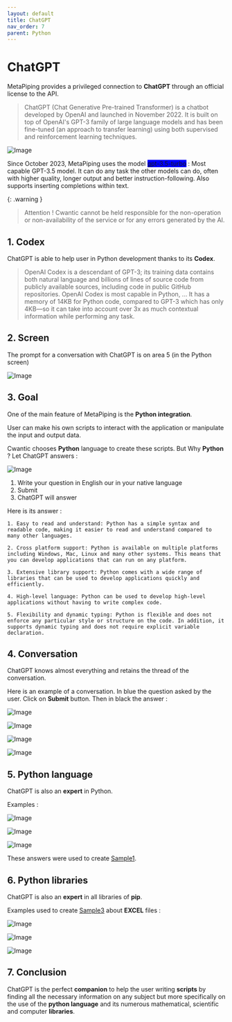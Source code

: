 ```yaml
---
layout: default
title: ChatGPT
nav_order: 7
parent: Python
---
```


# ChatGPT

MetaPiping provides a privileged connection to **ChatGPT** through an official license to the API.

>ChatGPT (Chat Generative Pre-trained Transformer) is a chatbot developed by OpenAI and launched in November 2022. It is built on top of OpenAI's GPT-3 family of large language models and has been fine-tuned (an approach to transfer learning) using both supervised and reinforcement learning techniques.

![Image](../Images/OpenAI.jpg)

Since October 2023, MetaPiping uses the model <span style="background-color:blue" >gpt-3.5-turbo</span> : Most capable GPT-3.5 model. It can do any task the other models can do, often with higher quality, longer output and better instruction-following. Also supports inserting completions within text.

{: .warning }
> Attention ! Cwantic cannot be held responsible for the non-operation or non-availability of the service or for any errors generated by the AI.

## 1. Codex

ChatGPT is able to help user in Python development thanks to its **Codex**.

>OpenAI Codex is a descendant of GPT-3; its training data contains both natural language and billions of lines of source code from publicly available sources, including code in public GitHub repositories. OpenAI Codex is most capable in Python, ... It has a memory of 14KB for Python code, compared to GPT-3 which has only 4KB—so it can take into account over 3x as much contextual information while performing any task.

## 2. Screen

The prompt for a conversation with ChatGPT is on area 5 (in the Python screen)

![Image](../Images/PythonScreen.jpg)

## 3. Goal

One of the main feature of MetaPiping is the **Python integration**.

User can make his own scripts to interact with the application or manipulate the input and output data.

Cwantic chooses **Python** language to create these scripts. But Why **Python** ? Let ChatGPT answers :

![Image](../Images/chatGPT1.jpg)

1. Write your question in English our in your native language
2. Submit
3. ChatGPT will answer

Here is its answer :

```
1. Easy to read and understand: Python has a simple syntax and readable code, making it easier to read and understand compared to many other languages.

2. Cross platform support: Python is available on multiple platforms including Windows, Mac, Linux and many other systems. This means that you can develop applications that can run on any platform.

3. Extensive library support: Python comes with a wide range of libraries that can be used to develop applications quickly and efficiently.

4. High-level language: Python can be used to develop high-level applications without having to write complex code.

5. Flexibility and dynamic typing: Python is flexible and does not enforce any particular style or structure on the code. In addition, it supports dynamic typing and does not require explicit variable declaration.
```

## 4. Conversation

ChatGPT knows almost everything and retains the thread of the conversation.

Here is an example of a conversation. In blue the question asked by the user. Click on **Submit** button. Then in black the answer :

![Image](../Images/chatGPT2.jpg)

![Image](../Images/chatGPT3.jpg)

![Image](../Images/chatGPT4.jpg)

![Image](../Images/chatGPT12.jpg)

## 5. Python language

ChatGPT is also an **expert** in Python.

Examples :

![Image](../Images/chatGPT6.jpg)

![Image](../Images/chatGPT7.jpg)

![Image](../Images/chatGPT8.jpg)

These answers were used to create [Sample1](https://documentation.metapiping.com/Python/Samples/datetimefile.html).

## 6. Python libraries

ChatGPT is also an **expert** in all libraries of **pip**.

Examples used to create [Sample3](https://documentation.metapiping.com/Python/Samples/converter.html) about **EXCEL** files :

![Image](../Images/chatGPT9.jpg)

![Image](../Images/chatGPT10.jpg)

![Image](../Images/chatGPT11.jpg)

## 7. Conclusion

ChatGPT is the perfect **companion** to help the user writing **scripts** by finding all the necessary information on any subject but more specifically on the use of the **python language** and its numerous mathematical, scientific and computer **libraries**.
